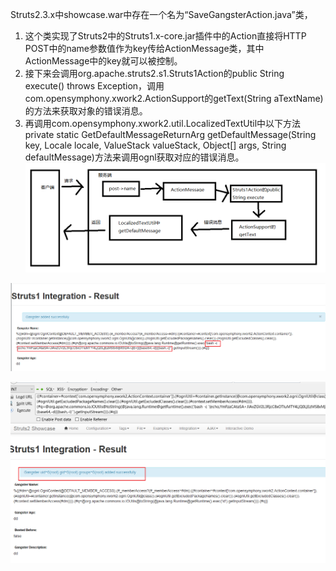 Struts2.3.x中showcase.war中存在一个名为“SaveGangsterAction.java”类，
1. 这个类实现了Struts2中的Struts1.x-core.jar插件中的Action直接将HTTP POST中的name参数值作为key传给ActionMessage类，其中ActionMessage中的key就可以被控制。
2. 接下来会调用org.apache.struts2.s1.Struts1Action的public String execute() throws Exception，调用com.opensymphony.xwork2.ActionSupport的getText(String aTextName)的方法来获取对象的错误消息。
2. 再调用com.opensymphony.xwork2.util.LocalizedTextUtil中以下方法private static GetDefaultMessageReturnArg getDefaultMessage(String key, Locale locale, ValueStack valueStack, Object[] args, String defaultMessage)方法来调用ognl获取对应的错误消息。
![2d03650eb9097722f162177cb7422cc4.png](../../_resources/2d03650eb9097722f162177cb7422cc4.png)

![fc92fb5ff394007f8a2a73eff85d3ed9.png](../../_resources/fc92fb5ff394007f8a2a73eff85d3ed9.png)

![e77863f290547d710f1e5683aea19b20.png](../../_resources/e77863f290547d710f1e5683aea19b20.png)